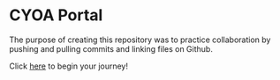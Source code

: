 # CYOA Portal

The purpose of creating this repository was to practice collaboration by pushing and pulling commits and linking files on Github.

Click [here](wake-up.md) to begin your journey!
